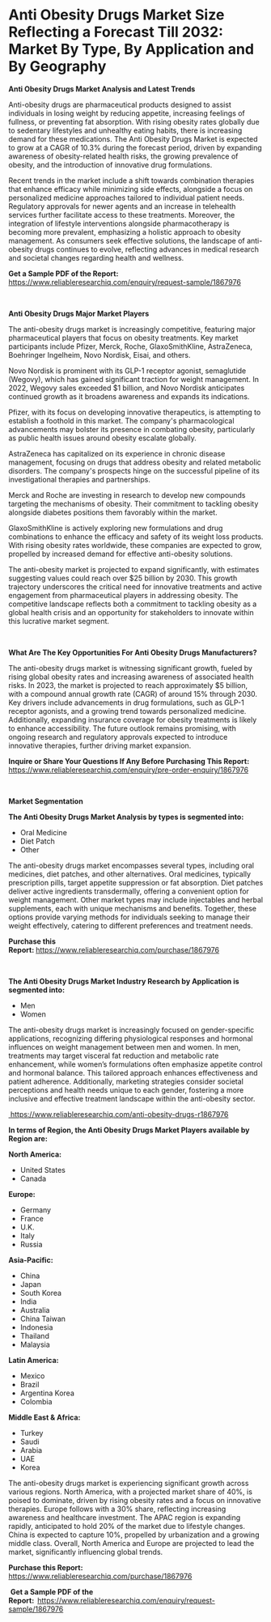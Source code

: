 <p><h1>Anti Obesity Drugs Market Size Reflecting a Forecast Till 2032: Market By Type, By Application and By Geography</h1></p><p><strong>Anti Obesity Drugs Market Analysis and Latest Trends</strong></p>
<p><p>Anti-obesity drugs are pharmaceutical products designed to assist individuals in losing weight by reducing appetite, increasing feelings of fullness, or preventing fat absorption. With rising obesity rates globally due to sedentary lifestyles and unhealthy eating habits, there is increasing demand for these medications. The Anti Obesity Drugs Market is expected to grow at a CAGR of 10.3% during the forecast period, driven by expanding awareness of obesity-related health risks, the growing prevalence of obesity, and the introduction of innovative drug formulations.</p><p>Recent trends in the market include a shift towards combination therapies that enhance efficacy while minimizing side effects, alongside a focus on personalized medicine approaches tailored to individual patient needs. Regulatory approvals for newer agents and an increase in telehealth services further facilitate access to these treatments. Moreover, the integration of lifestyle interventions alongside pharmacotherapy is becoming more prevalent, emphasizing a holistic approach to obesity management. As consumers seek effective solutions, the landscape of anti-obesity drugs continues to evolve, reflecting advances in medical research and societal changes regarding health and wellness.</p></p>
<p><strong>Get a Sample PDF of the Report:&nbsp;</strong> <a href="https://www.reliableresearchiq.com/enquiry/request-sample/1867976?utm_campaign=3447&utm_medium=2&utm_source=Github&utm_content=ia&utm_term=19042025&utm_id=anti-obesity-drugs">https://www.reliableresearchiq.com/enquiry/request-sample/1867976</a></p>
<p>&nbsp;</p>
<p><strong>Anti Obesity Drugs Major Market Players</strong></p>
<p><p>The anti-obesity drugs market is increasingly competitive, featuring major pharmaceutical players that focus on obesity treatments. Key market participants include Pfizer, Merck, Roche, GlaxoSmithKline, AstraZeneca, Boehringer Ingelheim, Novo Nordisk, Eisai, and others.</p><p>Novo Nordisk is prominent with its GLP-1 receptor agonist, semaglutide (Wegovy), which has gained significant traction for weight management. In 2022, Wegovy sales exceeded $1 billion, and Novo Nordisk anticipates continued growth as it broadens awareness and expands its indications.</p><p>Pfizer, with its focus on developing innovative therapeutics, is attempting to establish a foothold in this market. The company's pharmacological advancements may bolster its presence in combating obesity, particularly as public health issues around obesity escalate globally.</p><p>AstraZeneca has capitalized on its experience in chronic disease management, focusing on drugs that address obesity and related metabolic disorders. The company's prospects hinge on the successful pipeline of its investigational therapies and partnerships.</p><p>Merck and Roche are investing in research to develop new compounds targeting the mechanisms of obesity. Their commitment to tackling obesity alongside diabetes positions them favorably within the market.</p><p>GlaxoSmithKline is actively exploring new formulations and drug combinations to enhance the efficacy and safety of its weight loss products. With rising obesity rates worldwide, these companies are expected to grow, propelled by increased demand for effective anti-obesity solutions.</p><p>The anti-obesity market is projected to expand significantly, with estimates suggesting values could reach over $25 billion by 2030. This growth trajectory underscores the critical need for innovative treatments and active engagement from pharmaceutical players in addressing obesity. The competitive landscape reflects both a commitment to tackling obesity as a global health crisis and an opportunity for stakeholders to innovate within this lucrative market segment.</p></p>
<p>&nbsp;</p>
<p><strong>What Are The Key Opportunities For Anti Obesity Drugs Manufacturers?</strong></p>
<p><p>The anti-obesity drugs market is witnessing significant growth, fueled by rising global obesity rates and increasing awareness of associated health risks. In 2023, the market is projected to reach approximately $5 billion, with a compound annual growth rate (CAGR) of around 15% through 2030. Key drivers include advancements in drug formulations, such as GLP-1 receptor agonists, and a growing trend towards personalized medicine. Additionally, expanding insurance coverage for obesity treatments is likely to enhance accessibility. The future outlook remains promising, with ongoing research and regulatory approvals expected to introduce innovative therapies, further driving market expansion.</p></p>
<p><strong>Inquire or Share Your Questions If Any Before Purchasing This Report:</strong> <a href="https://www.reliableresearchiq.com/enquiry/pre-order-enquiry/1867976?utm_campaign=3447&utm_medium=2&utm_source=Github&utm_content=ia&utm_term=19042025&utm_id=anti-obesity-drugs">https://www.reliableresearchiq.com/enquiry/pre-order-enquiry/1867976</a></p>
<p>&nbsp;</p>
<p><strong>Market Segmentation</strong></p>
<p><strong>The Anti Obesity Drugs Market Analysis by types is segmented into:</strong></p>
<p><ul><li>Oral Medicine</li><li>Diet Patch</li><li>Other</li></ul></p>
<p><p>The anti-obesity drugs market encompasses several types, including oral medicines, diet patches, and other alternatives. Oral medicines, typically prescription pills, target appetite suppression or fat absorption. Diet patches deliver active ingredients transdermally, offering a convenient option for weight management. Other market types may include injectables and herbal supplements, each with unique mechanisms and benefits. Together, these options provide varying methods for individuals seeking to manage their weight effectively, catering to different preferences and treatment needs.</p></p>
<p><strong>Purchase this Report:&nbsp;</strong><a href="https://www.reliableresearchiq.com/purchase/1867976?utm_campaign=3447&utm_medium=2&utm_source=Github&utm_content=ia&utm_term=19042025&utm_id=anti-obesity-drugs">https://www.reliableresearchiq.com/purchase/1867976</a></p>
<p>&nbsp;</p>
<p><strong>The Anti Obesity Drugs Market Industry Research by Application is segmented into:</strong></p>
<p><ul><li>Men</li><li>Women</li></ul></p>
<p><p>The anti-obesity drugs market is increasingly focused on gender-specific applications, recognizing differing physiological responses and hormonal influences on weight management between men and women. In men, treatments may target visceral fat reduction and metabolic rate enhancement, while women’s formulations often emphasize appetite control and hormonal balance. This tailored approach enhances effectiveness and patient adherence. Additionally, marketing strategies consider societal perceptions and health needs unique to each gender, fostering a more inclusive and effective treatment landscape within the anti-obesity sector.</p></p>
<p><a href="https://www.reliableresearchiq.com/anti-obesity-drugs-r1867976?utm_campaign=3447&utm_medium=2&utm_source=Github&utm_content=ia&utm_term=19042025&utm_id=anti-obesity-drugs">&nbsp;https://www.reliableresearchiq.com/anti-obesity-drugs-r1867976</a></p>
<p><strong>In terms of Region, the Anti Obesity Drugs Market Players available by Region are:</strong></p>
<p>
    <p> <strong> North America: </strong>
        <ul>
            <li>United States</li>
            <li>Canada</li>
        </ul>
        </p> 
    <p> <strong> Europe: </strong>
        <ul>
            <li>Germany</li>
            <li>France</li>
            <li>U.K.</li>
            <li>Italy</li>
            <li>Russia</li>
        </ul>
        </p> 
    <p> <strong> Asia-Pacific: </strong>
        <ul>
            <li>China</li>
            <li>Japan</li>
            <li>South Korea</li>
            <li>India</li>
            <li>Australia</li>
            <li>China Taiwan</li>
            <li>Indonesia</li>
            <li>Thailand</li>
            <li>Malaysia</li>
        </ul>
        </p> 
    <p> <strong> Latin America: </strong>
        <ul>
            <li>Mexico</li>
            <li>Brazil</li>
            <li>Argentina Korea</li>
            <li>Colombia</li>
        </ul>
        </p> 
    <p> <strong> Middle East & Africa: </strong>
        <ul>
            <li>Turkey</li>
            <li>Saudi</li>
            <li>Arabia</li>
            <li>UAE</li>
            <li>Korea</li>
        </ul>
    </p>
    </p>
<p><p>The anti-obesity drugs market is experiencing significant growth across various regions. North America, with a projected market share of 40%, is poised to dominate, driven by rising obesity rates and a focus on innovative therapies. Europe follows with a 30% share, reflecting increasing awareness and healthcare investment. The APAC region is expanding rapidly, anticipated to hold 20% of the market due to lifestyle changes. China is expected to capture 10%, propelled by urbanization and a growing middle class. Overall, North America and Europe are projected to lead the market, significantly influencing global trends.</p></p>
<p><strong>Purchase this Report: </strong><a href="https://www.reliableresearchiq.com/purchase/1867976?utm_campaign=3447&utm_medium=2&utm_source=Github&utm_content=ia&utm_term=19042025&utm_id=anti-obesity-drugs">https://www.reliableresearchiq.com/purchase/1867976</a></p>
<p>&nbsp;<strong>Get a Sample PDF of the Report:&nbsp;&nbsp;</strong><a href="https://www.reliableresearchiq.com/enquiry/request-sample/1867976?utm_campaign=3447&utm_medium=2&utm_source=Github&utm_content=ia&utm_term=19042025&utm_id=anti-obesity-drugs">https://www.reliableresearchiq.com/enquiry/request-sample/1867976</a></p>
<p><strong></strong></p>
<p><p></p><p></p><p></p></p>